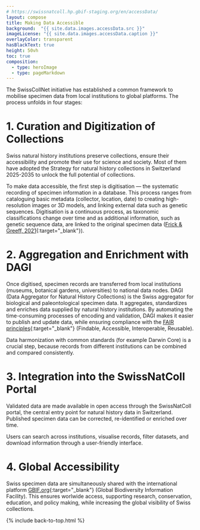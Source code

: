 ```yaml
---
# https://swissnatcoll.hp.gbif-staging.org/en/accessData/
layout: compose
title: Making Data Accessible
background:  "{{ site.data.images.accessData.src }}"
imageLicense: "{{ site.data.images.accessData.caption }}"
overlayColor: transparent
hasBlackText: true
height: 50vh
toc: true
composition:
  - type: heroImage
  - type: pageMarkdown
---
```


The SwissCollNet initiative has established a common framework to mobilise specimen data  from local institutions to global platforms. The process unfolds in four stages:

# 1. Curation and Digitization of Collections

Swiss natural history institutions preserve collections, ensure their accessibility and promote their use for science and society. Most of them have adopted the Strategy for natural history collections in Switzerland 2025-2035 to unlock the full potential of collections.

To make data accessible, the first step is digitisation — the systematic recording of specimen information in a database. This process ranges from cataloguing basic metadata (collector, location, date) to creating high-resolution images or 3D models, and linking external data such as genetic sequences. Digitisation is a continuous process, as taxonomic classifications change over time and as additional information, such as genetic sequence data, are linked to the original specimen data ([Frick & Greeff, 2021](https://swisscollnet.scnat.ch/en/news_and_publications/publications/uuid/i/c911ed14-87ec-5d12-afb0-a34438f414a9-Handbook_on_natural_history_collections_management){:target="_blank"}).

# 2. Aggregation and Enrichment with DAGI

Once digitised, specimen records are transferred from local institutions (museums, botanical gardens, universities) to national data nodes. DAGI (Data Aggregator for Natural History Collections) is the Swiss aggregator for biological and paleontological specimen data. It aggregates, standardizes and enriches data supplied by natural history institutions. By automating the time-consuming processes of encoding and validation, DAGI makes it easier to publish and update data, while ensuring compliance with the [FAIR principles](https://www.go-fair.org/fair-principles/){:target="_blank"} (Findable, Accessible, Interoperable, Reusable).

Data harmonization with common standards (for example Darwin Core) is a crucial step, because records from different institutions can be combined and compared consistently.

# 3. Integration into the SwissNatColl Portal

Validated data are made available in open access through the SwissNatColl portal, the central entry point for natural history data in Switzerland. Published specimen data can be corrected, re-identified or enriched over time.

Users can search across institutions, visualise records, filter datasets, and download information through a user-friendly interface.

# 4. Global Accessibility

Swiss specimen data are simultaneously shared with the international platform [GBIF.org](https://www.gbif.org/){:target="_blank"} (Global Biodiversity Information Facility). This ensures worlwide access, supporting research, conservation, education, and policy making, while increasing the global visibility of Swiss collections.

{% include back-to-top.html %}
